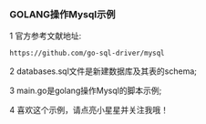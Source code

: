 ### GOLANG操作Mysql示例  
1 官方参考文献地址:  
```shell
https://github.com/go-sql-driver/mysql
```
2 databases.sql文件是新建数据库及其表的schema;  

3 main.go是golang操作Mysql的脚本示例;  

4 喜欢这个示例，请点亮小星星并关注我哦！
